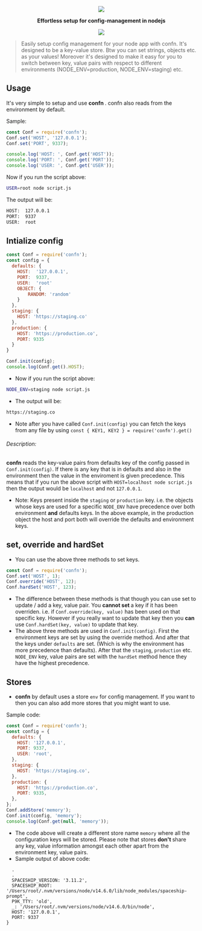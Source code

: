 <p align="center"><img src="https://raw.githubusercontent.com/kartik1998/confn/master/logo.png"> </p>

<p align="center"><b>Effortless setup for config-management in nodejs</b></p>
<p align="center"><img src="https://img.shields.io/badge/config-management-brightgreen"></p>

<blockquote>Easily setup config management for your node app with confn. It's designed to be a key-value store. Btw you can set strings, objects etc. as your values! Moreover it's designed to make it easy for you to switch between key, value pairs with respect to different environments (NODE_ENV=production, NODE_ENV=staging) etc. </blockquote>

## Usage

It's very simple to setup and use <b> confn </b>. confn also reads from the environment by default.

Sample:

```javascript
const Conf = require('confn');
Conf.set('HOST', '127.0.0.1');
Conf.set('PORT', 9337);

console.log('HOST: ', Conf.get('HOST'));
console.log('PORT: ', Conf.get('PORT'));
console.log('USER: ', Conf.get('USER'));
```

Now if you run the script above:

```bash
USER=root node script.js
```

The output will be:

```bash
HOST:  127.0.0.1
PORT:  9337
USER:  root
```

## Intialize config

```javascript
const Conf = require('confn');
const config = {
  defaults: {
    HOST:  '127.0.0.1',
    PORT:  9337,
    USER:  'root'
    OBJECT: {
    	RANDOM: 'random'
    }
  },
  staging: {
    HOST: 'https://staging.co'
  },
  production: {
    HOST: 'https://production.co',
    PORT: 9335
  }
}

Conf.init(config);
console.log(Conf.get().HOST);

```

- Now if you run the script above:

```bash
NODE_ENV=staging node script.js
```

- The output will be:

```bash
https://staging.co
```

- Note after you have called `Conf.init(config)` you can fetch the keys from any file by using `const { KEY1, KEY2 } = require('confn').get()`

###### Description:

<b>confn</b> reads the key-value pairs from defaults key of the config passed in `Conf.init(config)`. If there is any key that is in defaults and also in the environment then the value in the enviroment is given precedence. This means that if you run the above script with `HOST=localhost node script.js` then the output would be `localhost` and not `127.0.0.1`.

- Note: Keys present inside the `staging` or `production` key. i.e. the objects whose keys are used for a specific `NODE_ENV` have precedence over both environment <b>and</b> defaults keys. In the above example, in the production object the host and port both will override the defaults and environment keys.

## set, override and hardSet

- You can use the above three methods to set keys.

```javascript
const Conf = require('confn');
Conf.set('HOST', 1);
Conf.override('HOST', 12);
Conf.hardSet('HOST', 123);
```

- The difference between these methods is that though you can use set to update / add a key, value pair. You <b> cannot set </b> a key if it has been overriden. i.e. if `Conf.override(key, value)` has been used on that specific key. However if you really want to update that key then you <b> can </b> use `Conf.hardSet(key, value)` to update that key.
- The above three methods are used in `Conf.init(config)`. First the environment keys are set by using the override method. And after that the keys under `defaults` are set. (Which is why the environment has more precedence than defaults). After that the `staging`, `production` etc. `NODE_ENV` key, value pairs are set with the `hardSet` method hence they have the highest precedence.

## Stores

- <b>confn</b> by default uses a store `env` for config management. If you want to then you can also add more stores that you might want to use.

Sample code:

```javascript
const Conf = require('confn');
const config = {
  defaults: {
    HOST: '127.0.0.1',
    PORT: 9337,
    USER: 'root',
  },
  staging: {
    HOST: 'https://staging.co',
  },
  production: {
    HOST: 'https://production.co',
    PORT: 9335,
  },
};
Conf.addStore('memory');
Conf.init(config, 'memory');
console.log(Conf.get(null, 'memory'));
```

- The code above will create a different store name `memory` where all the configuration keys will be stored. Please note that stores <b> don't </b> share any key, value information amongst each other apart from the environment key, value pairs.
- Sample output of above code:

```javscript
  .
  .
  SPACESHIP_VERSION: '3.11.2',
  SPACESHIP_ROOT: '/Users/root/.nvm/versions/node/v14.6.0/lib/node_modules/spaceship-prompt',
  P9K_TTY: 'old',
  _: '/Users/root/.nvm/versions/node/v14.6.0/bin/node',
  HOST: '127.0.0.1',
  PORT: 9337
}
```
